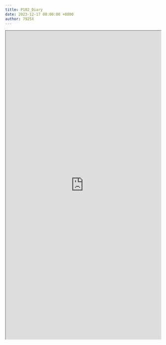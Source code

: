 ```yaml
---
title: P102_Diary
date: 2023-12-17 08:00:00 +0800
author: 7925X
---
```


<iframe src="https://y.dialwo.com/7925X2024/20231217-P102_Diary.pdf" width="100%" height="1000px"></iframe>
